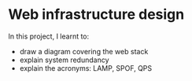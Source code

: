 # Web infrastructure design

In this project, I learnt to:
- draw a diagram covering the web stack
- explain system redundancy
- explain the acronyms: LAMP, SPOF, QPS
